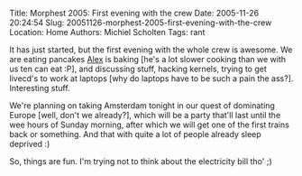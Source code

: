Title: Morphest 2005: First evening with the crew
Date: 2005-11-26 20:24:54
Slug: 20051126-morphest-2005-first-evening-with-the-crew
Location: Home
Authors: Michiel Scholten
Tags: rant

<p>It has just started, but the first evening with the whole crew is awesome. We are eating pancakes <a href="http://alextreme.org/">Alex</a> is baking [he's a lot slower cooking than we with us ten can eat :P], and discussing stuff, hacking kernels, trying to get livecd's to work at laptops [why do laptops have to be such a pain the ass?]. Interesting stuff.</p>

<p>We're planning on taking Amsterdam tonight in our quest of dominating Europe [well, don't we already?], which will be a party that'll last until the wee hours of Sunday morning, after which we will get one of the first trains back or something. And that with quite a lot of people already sleep deprived :)</p>

<p>So, things are fun. I'm trying not to think about the electricity bill tho' ;)</p>